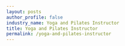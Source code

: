 ```yaml
---
layout: posts 
author_profile: false 
industry_name: Yoga and Pilates Instructor
title: Yoga and Pilates Instructor
permalink: /yoga-and-pilates-instructor
---
```

